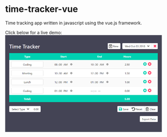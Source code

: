 # time-tracker-vue
Time tracking app written in javascript using the vue.js framework.

Click below for a live demo:
[![Click for a live demo](time-tracker-vue.png)](http://jgroen.com/time-tracker-vue/)
